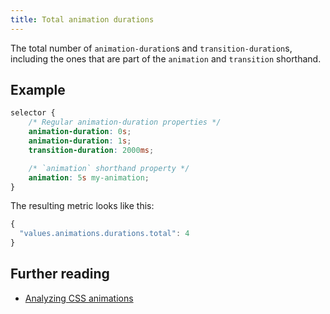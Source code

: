 ```yaml
---
title: Total animation durations
---
```


The total number of `animation-duration`s and `transition-duration`s, including the ones that are part of the `animation` and `transition` shorthand.

## Example

```css
selector {
	/* Regular animation-duration properties */
	animation-duration: 0s;
	animation-duration: 1s;
	transition-duration: 2000ms;

	/* `animation` shorthand property */
	animation: 5s my-animation;
}
```

The resulting metric looks like this:

```js
{
  "values.animations.durations.total": 4
}
```

## Further reading

- [Analyzing CSS animations](/blog/analyzing-animations)
